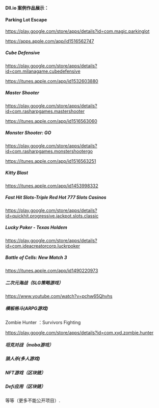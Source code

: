 #### Dll.io 案例作品展示：

#### Parking Lot Escape 

https://play.google.com/store/apps/details?id=com.magic.parkinglot

https://apps.apple.com/app/id1516562747

##### Cube Defensive

https://play.google.com/store/apps/details?id=com.milanagame.cubedefensive

https://itunes.apple.com/app/id1532603880

##### Master Shooter

https://play.google.com/store/apps/details?id=com.rasharpgames.mastershooter

https://itunes.apple.com/app/id1516563060

##### Monster Shooter: GO

https://play.google.com/store/apps/details?id=com.rasharpgames.monstershootergo

https://itunes.apple.com/app/id1516563251

##### Kitty Blast

https://itunes.apple.com/app/id1453998332

##### Fast Hit Slots-Triple Red Hot 777 Slots Casinos

https://play.google.com/store/apps/details?id=quickhit.progressive.jackpot.slots.classic

##### Lucky Poker - Texas Holdem

https://play.google.com/store/apps/details?id=com.ideacreatorcorp.luckrpoker
	
##### Battle of Cells: New Match 3

https://itunes.apple.com/app/id1490220973

##### 二次元海战（SLG策略游戏）
https://www.youtube.com/watch?v=pchw65Qhvhs

##### 横板格斗(ARPG游戏)
Zombie Hunter ：Survivors Fighting

https://play.google.com/store/apps/details?id=com.xyd.zombie.hunter

##### 坦克对战（moba游戏）

##### 狼人杀(多人游戏)

##### NFT游戏（区块链）

##### Defi应用（区块链）

等等（更多不能公开项目）. 
